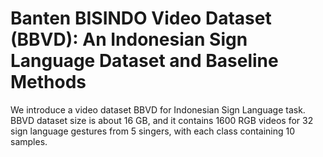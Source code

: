 # Banten BISINDO Video Dataset (BBVD): An Indonesian Sign Language Dataset and Baseline Methods

We introduce a video dataset BBVD for Indonesian Sign Language task. BBVD dataset size is about 16 GB, and it contains 1600 RGB videos for 32 sign language gestures from 5 singers, with each class containing 10 samples.
